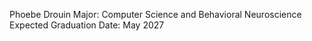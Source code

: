 Phoebe Drouin
Major: Computer Science and Behavioral Neuroscience
Expected Graduation Date: May 2027
